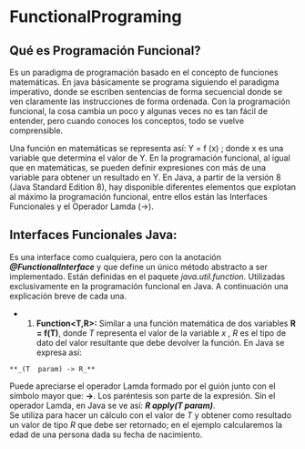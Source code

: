 # FunctionalPrograming

## Qué es Programación Funcional?

Es un paradigma de programación basado en el concepto de funciones matemáticas. En java básicamente se programa siguiendo el paradigma imperativo, donde se escriben sentencias de forma secuencial donde se ven claramente las instrucciones de forma ordenada. Con la programación funcional, la cosa cambia un poco y algunas veces no es tan fácil de entender, pero cuando conoces los conceptos, todo se vuelve comprensible.

Una función en matemáticas se representa así:   Y = f (x) ;  donde x es una variable que determina el valor de Y. En la programación funcional, al igual que en matemáticas, se pueden definir expresiones con más de una variable para obtener un resultado en Y.
En Java, a partir de la versión 8 (Java Standard Edition 8), hay disponible diferentes elementos que explotan al máximo la programación funcional, entre ellos están las Interfaces Funcionales y el Operador Lamda (->). 

## Interfaces Funcionales Java:
Es una interface como cualquiera, pero con la anotación **_@FunctionalInterface_** y que define un único método abstracto a ser implementado. Están definidas en el paquete _java.util.function_. Utilizadas exclusivamente en la programación funcional en Java. A continuación una explicación breve de cada una.

* 1)  **Function<T,R>:**
Similar a una función matemática de dos variables **R = f(T)**, donde _T_ representa el valor de la variable _x_ , _R_ es el tipo de dato del valor resultante que debe devolver la función. En Java se expresa así:  
```
**_(T  param) -> R_**
```
Puede apreciarse el operador Lamda formado por el guión junto con el símbolo mayor que: __->__.  Los paréntesis son parte de la expresión. Sin el operador Lamda, en Java se ve así: **_R  apply(T param)_**.  
Se utiliza para hacer un cálculo con el valor de _T_ y obtener como resultado un valor de tipo _R_ que debe ser retornado; en el ejemplo calcularemos la edad de una persona dada su fecha de nacimiento.

